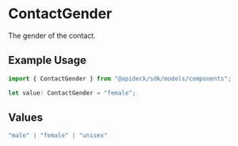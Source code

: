 # ContactGender

The gender of the contact.

## Example Usage

```typescript
import { ContactGender } from "@apideck/sdk/models/components";

let value: ContactGender = "female";
```

## Values

```typescript
"male" | "female" | "unisex"
```